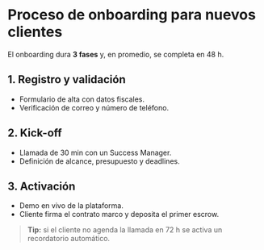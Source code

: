 # Proceso de onboarding para nuevos clientes

El onboarding dura **3 fases** y, en promedio, se completa en 48 h.

## 1. Registro y validación
* Formulario de alta con datos fiscales.
* Verificación de correo y número de teléfono.

## 2. Kick-off
* Llamada de 30 min con un Success Manager.
* Definición de alcance, presupuesto y deadlines.

## 3. Activación
* Demo en vivo de la plataforma.
* Cliente firma el contrato marco y deposita el primer escrow.

> **Tip:** si el cliente no agenda la llamada en 72 h se activa un recordatorio automático.
